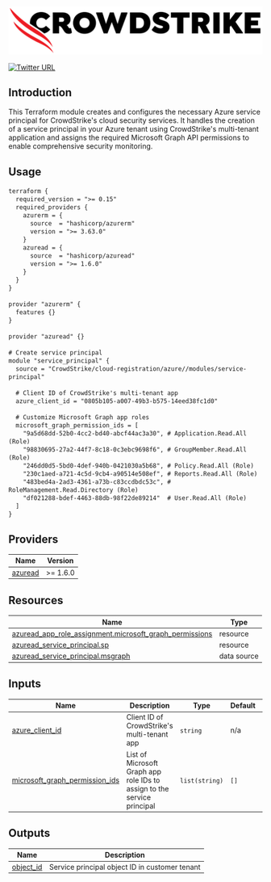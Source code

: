 <!-- BEGIN_TF_DOCS -->
![CrowdStrike Service Principal Terraform Module for Azure](https://raw.githubusercontent.com/CrowdStrike/falconpy/main/docs/asset/cs-logo.png)

[![Twitter URL](https://img.shields.io/twitter/url?label=Follow%20%40CrowdStrike&style=social&url=https%3A%2F%2Ftwitter.com%2FCrowdStrike)](https://twitter.com/CrowdStrike)

## Introduction

This Terraform module creates and configures the necessary Azure service principal for CrowdStrike's cloud security services. It handles the creation of a service principal in your Azure tenant using CrowdStrike's multi-tenant application and assigns the required Microsoft Graph API permissions to enable comprehensive security monitoring.

## Usage

```hcl
terraform {
  required_version = ">= 0.15"
  required_providers {
    azurerm = {
      source  = "hashicorp/azurerm"
      version = ">= 3.63.0"
    }
    azuread = {
      source  = "hashicorp/azuread"
      version = ">= 1.6.0"
    }
  }
}

provider "azurerm" {
  features {}
}

provider "azuread" {}

# Create service principal
module "service_principal" {
  source = "CrowdStrike/cloud-registration/azure//modules/service-principal"

  # Client ID of CrowdStrike's multi-tenant app
  azure_client_id = "0805b105-a007-49b3-b575-14eed38fc1d0"

  # Customize Microsoft Graph app roles
  microsoft_graph_permission_ids = [
    "9a5d68dd-52b0-4cc2-bd40-abcf44ac3a30", # Application.Read.All (Role)
    "98830695-27a2-44f7-8c18-0c3ebc9698f6", # GroupMember.Read.All (Role)
    "246dd0d5-5bd0-4def-940b-0421030a5b68", # Policy.Read.All (Role)
    "230c1aed-a721-4c5d-9cb4-a90514e508ef", # Reports.Read.All (Role)
    "483bed4a-2ad3-4361-a73b-c83ccdbdc53c", # RoleManagement.Read.Directory (Role)
    "df021288-bdef-4463-88db-98f22de89214"  # User.Read.All (Role)
  ]
}
```

## Providers

| Name | Version |
|------|---------|
| <a name="provider_azuread"></a> [azuread](#provider\_azuread) | >= 1.6.0 |
## Resources

| Name | Type |
|------|------|
| [azuread_app_role_assignment.microsoft_graph_permissions](https://registry.terraform.io/providers/hashicorp/azuread/latest/docs/resources/app_role_assignment) | resource |
| [azuread_service_principal.sp](https://registry.terraform.io/providers/hashicorp/azuread/latest/docs/resources/service_principal) | resource |
| [azuread_service_principal.msgraph](https://registry.terraform.io/providers/hashicorp/azuread/latest/docs/data-sources/service_principal) | data source |
## Inputs

| Name | Description | Type | Default | Required |
|------|-------------|------|---------|:--------:|
| <a name="input_azure_client_id"></a> [azure\_client\_id](#input\_azure\_client\_id) | Client ID of CrowdStrike's multi-tenant app | `string` | n/a | yes |
| <a name="input_microsoft_graph_permission_ids"></a> [microsoft\_graph\_permission\_ids](#input\_microsoft\_graph\_permission\_ids) | List of Microsoft Graph app role IDs to assign to the service principal | `list(string)` | `[]` | no |
## Outputs

| Name | Description |
|------|-------------|
| <a name="output_object_id"></a> [object\_id](#output\_object\_id) | Service principal object ID in customer tenant |
<!-- END_TF_DOCS -->
